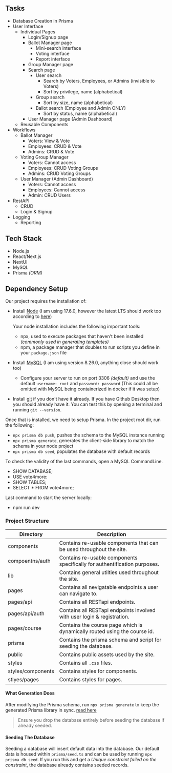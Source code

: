 ## Tasks

- Database Creation in Prisma
- User Interface
  - Individual Pages
     - Login/Signup page
     - Ballot Manager page
        - Mini-search interface
        - Voting interface
        - Report interface
     - Group Manager page
     - Search page
        - User search
           - Search by Voters, Employees, or Admins (invisible to Voters)
           - Sort by privilege, name (alphabetical)
        - Group search
           - Sort by size, name (alphabetical)
        - Ballot search (Employee and Admin ONLY)
           - Sort by status, name (alphabetical)
     - User Manager page (Admin Dashboard)
  - Reusable Components
- Workflows
  - Ballot Manager
     - Voters: View & Vote
     - Employees: CRUD & Vote
     - Admins: CRUD & Vote
  - Voting Group Manager
     - Voters: Cannot access
     - Employees: CRUD Voting Groups
     - Admins: CRUD Voting Groups
  - User Manager (Admin Dashboard)
     - Voters: Cannot access
     - Employees: Cannot access
     - Admin: CRUD Users
- RestAPI
  - CRUD
  - Login & Signup
- Logging
  - Reporting


## Tech Stack

- Node.js
- React/Next.js
- NextUI
- MySQL
- Prisma *(ORM)*

## Dependency Setup

Our project requires the installation of:

- Install [Node](https://nodejs.org/en/) (I am using 17.6.0, however the latest LTS should work too according to [here](https://nextjs.org/docs/upgrading))

  Your node installation includes the following important tools:
  - npx, used to execute packages that haven't been installed *(commonly used in generating templates)*
  - npm, a package manager that doubles to run scripts you define in your `package.json` file

- Install [MySQL](https://www.mysql.com/downloads/) (I am using version 8.26.0, anything close should work too)
  - Configure your server to run on port 3306 *(default)* and use the default `username: root` and `password: password` (This could all be omitted with MySQL being containerized in docker if it was setup)

- Install [git](https://git-scm.com/downloads) if you don't have it already. If you have Github Desktop then you should already have it. You can test this by opening a terminal and running `git --version`.

Once that is installed, we need to setup Prisma. In the project root dir, run the following:

- `npx prisma db push`, pushes the schema to the MySQL instance running
- `npx prisma generate`, generates the client-side library to match the schema in your node project
- `npx prisma db seed`, populates the database with default records

To check the validity of the last commands, open a MySQL CommandLine.

- SHOW DATABASE;
- USE vote4more:
- SHOW TABLES;
- SELECT * FROM vote4more;

Last command to start the server locally:

- npm run dev

### Project Structure

| Directory | Description |
| --- | --- |
| components | Contains re-usable components that can be used throughout the site. |
| compoentns/auth | Contains re-usable components specifically for authentification purposes. |
| lib | Contains general utilties used throughout the site. |
| pages | Contains all nevigatable endpoints a user can navigate to. |
| pages/api | Contains all RESTapi endpoints. |
| pages/api/auth | Contains all RESTapi endpoints involved with user login & registration. |
| pages/course | Contains the course page which is dynamically routed using the course id. |
| prisma | Contains the prisma schema and script for seeding the database. |
| public | Contains public assets used by the site. |
| styles | Contains all `.css` files. |
| styles/components | Contains styles for components. |
| stlyes/pages | Contains styles for pages. |

#### What Generation Does

After modifying the Prisma schema, run `npx prisma generate` to keep the generated Prisma library in sync. [read here](https://www.prisma.io/docs/getting-started/setup-prisma/add-to-existing-project/relational-databases/install-prisma-client-typescript-postgres)

> Ensure you drop the database entirely before seeding the database if already seeded.

#### Seeding The Database

Seeding a database will insert default data into the database. Our default data is housed within `prisma/seed.ts` and can be used by running `npx prisma db seed`. If you run this and get a *Unique constraint failed on the constraint*, the database already contains seeded records.
